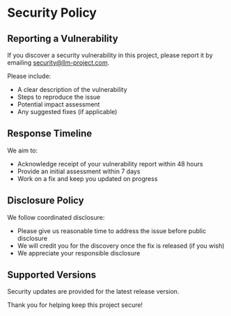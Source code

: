# Security Policy

## Reporting a Vulnerability

If you discover a security vulnerability in this project, please report it by emailing security@llm-project.com.

Please include:

- A clear description of the vulnerability
- Steps to reproduce the issue
- Potential impact assessment
- Any suggested fixes (if applicable)

## Response Timeline

We aim to:

- Acknowledge receipt of your vulnerability report within 48 hours
- Provide an initial assessment within 7 days
- Work on a fix and keep you updated on progress

## Disclosure Policy

We follow coordinated disclosure:

- Please give us reasonable time to address the issue before public disclosure
- We will credit you for the discovery once the fix is released (if you wish)
- We appreciate your responsible disclosure

## Supported Versions

Security updates are provided for the latest release version.

Thank you for helping keep this project secure!
